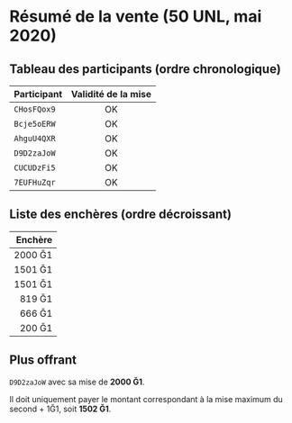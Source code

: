 # Résumé de la vente (50 UNL, mai 2020)

## Tableau des participants (ordre chronologique)

| Participant | Validité de la mise |
| :------------ | :--------------------: |
|  `CHosFQox9`       |     OK     | 
|  `Bcje5oERW`     |   OK    |
|  `AhguU4QXR`        |     OK      |
|  `D9D2zaJoW`        |     OK      |
|  `CUCUDzFi5`        |     OK      |
|  `7EUFHuZqr`        |     OK      |

## Liste des enchères (ordre décroissant)

|  Enchère   |
| ------------: |
|  2000 Ğ1  |
|  1501 Ğ1     |
|  1501 Ğ1    |
|  819 Ğ1    |
|  666 Ğ1     |
|  200 Ğ1     |

## Plus offrant
`D9D2zaJoW` avec sa mise de **2000 Ğ1**.

Il doit uniquement payer le montant correspondant à la mise maximum du second + 1Ğ1, soit **1502 Ğ1**.